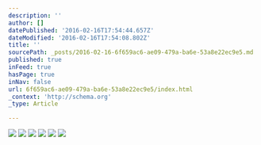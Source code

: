 ```yaml
---
description: ''
author: []
datePublished: '2016-02-16T17:54:44.657Z'
dateModified: '2016-02-16T17:54:08.802Z'
title: ''
sourcePath: _posts/2016-02-16-6f659ac6-ae09-479a-ba6e-53a8e22ec9e5.md
published: true
inFeed: true
hasPage: true
inNav: false
url: 6f659ac6-ae09-479a-ba6e-53a8e22ec9e5/index.html
_context: 'http://schema.org'
_type: Article

---
```

![](https://the-grid-user-content.s3-us-west-2.amazonaws.com/03dc9298-ca84-40a1-8ebf-ba1298a01fde.png)
![](https://the-grid-user-content.s3-us-west-2.amazonaws.com/3e8fad43-d876-4382-8937-7053d1dc0268.png)
![](https://the-grid-user-content.s3-us-west-2.amazonaws.com/b1d75359-822f-4efb-b9a0-fe7a6fb00ebe.png)
![](https://the-grid-user-content.s3-us-west-2.amazonaws.com/cf59b7bf-79d5-4933-8fb0-9ce6bfac394e.png)
![](https://the-grid-user-content.s3-us-west-2.amazonaws.com/83e9afe9-e36e-4b51-8274-b54e434589e1.png)
![](https://the-grid-user-content.s3-us-west-2.amazonaws.com/a6232995-3e9f-4e50-8b93-59c058d17c85.png)